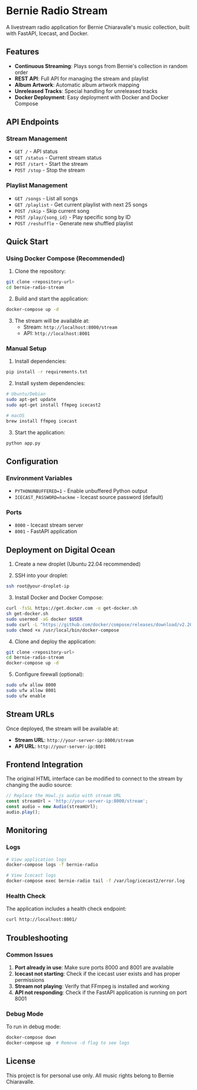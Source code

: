 # Bernie Radio Stream

A livestream radio application for Bernie Chiaravalle's music collection, built with FastAPI, Icecast, and Docker.

## Features

- **Continuous Streaming**: Plays songs from Bernie's collection in random order
- **REST API**: Full API for managing the stream and playlist
- **Album Artwork**: Automatic album artwork mapping
- **Unreleased Tracks**: Special handling for unreleased tracks
- **Docker Deployment**: Easy deployment with Docker and Docker Compose

## API Endpoints

### Stream Management
- `GET /` - API status
- `GET /status` - Current stream status
- `POST /start` - Start the stream
- `POST /stop` - Stop the stream

### Playlist Management
- `GET /songs` - List all songs
- `GET /playlist` - Get current playlist with next 25 songs
- `POST /skip` - Skip current song
- `POST /play/{song_id}` - Play specific song by ID
- `POST /reshuffle` - Generate new shuffled playlist

## Quick Start

### Using Docker Compose (Recommended)

1. Clone the repository:
```bash
git clone <repository-url>
cd bernie-radio-stream
```

2. Build and start the application:
```bash
docker-compose up -d
```

3. The stream will be available at:
   - Stream: `http://localhost:8000/stream`
   - API: `http://localhost:8001`

### Manual Setup

1. Install dependencies:
```bash
pip install -r requirements.txt
```

2. Install system dependencies:
```bash
# Ubuntu/Debian
sudo apt-get update
sudo apt-get install ffmpeg icecast2

# macOS
brew install ffmpeg icecast
```

3. Start the application:
```bash
python app.py
```

## Configuration

### Environment Variables

- `PYTHONUNBUFFERED=1` - Enable unbuffered Python output
- `ICECAST_PASSWORD=hackme` - Icecast source password (default)

### Ports

- `8000` - Icecast stream server
- `8001` - FastAPI application

## Deployment on Digital Ocean

1. Create a new droplet (Ubuntu 22.04 recommended)

2. SSH into your droplet:
```bash
ssh root@your-droplet-ip
```

3. Install Docker and Docker Compose:
```bash
curl -fsSL https://get.docker.com -o get-docker.sh
sh get-docker.sh
sudo usermod -aG docker $USER
sudo curl -L "https://github.com/docker/compose/releases/download/v2.20.0/docker-compose-$(uname -s)-$(uname -m)" -o /usr/local/bin/docker-compose
sudo chmod +x /usr/local/bin/docker-compose
```

4. Clone and deploy the application:
```bash
git clone <repository-url>
cd bernie-radio-stream
docker-compose up -d
```

5. Configure firewall (optional):
```bash
sudo ufw allow 8000
sudo ufw allow 8001
sudo ufw enable
```

## Stream URLs

Once deployed, the stream will be available at:
- **Stream URL**: `http://your-server-ip:8000/stream`
- **API URL**: `http://your-server-ip:8001`

## Frontend Integration

The original HTML interface can be modified to connect to the stream by changing the audio source:

```javascript
// Replace the Howl.js audio with stream URL
const streamUrl = 'http://your-server-ip:8000/stream';
const audio = new Audio(streamUrl);
audio.play();
```

## Monitoring

### Logs
```bash
# View application logs
docker-compose logs -f bernie-radio

# View Icecast logs
docker-compose exec bernie-radio tail -f /var/log/icecast2/error.log
```

### Health Check
The application includes a health check endpoint:
```bash
curl http://localhost:8001/
```

## Troubleshooting

### Common Issues

1. **Port already in use**: Make sure ports 8000 and 8001 are available
2. **Icecast not starting**: Check if the icecast user exists and has proper permissions
3. **Stream not playing**: Verify that FFmpeg is installed and working
4. **API not responding**: Check if the FastAPI application is running on port 8001

### Debug Mode

To run in debug mode:
```bash
docker-compose down
docker-compose up  # Remove -d flag to see logs
```

## License

This project is for personal use only. All music rights belong to Bernie Chiaravalle. 